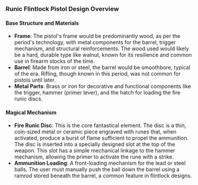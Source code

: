 ### Runic Flintlock Pistol Design Overview

#### Base Structure and Materials

- **Frame**: The pistol's frame would be predominantly wood, as per the period's technology, with metal components for the barrel, trigger mechanism, and structural reinforcements. The wood used would likely be a hard, durable type like walnut, known for its resilience and common use in firearm stocks of the time.
- **Barrel**: Made from iron or steel, the barrel would be smoothbore, typical of the era. Rifling, though known in this period, was not common for pistols until later.
- **Metal Parts**: Brass or iron for decorative and functional components like the trigger, hammer (primer lever), and the hatch for loading the fire runic discs.

#### Magical Mechanism

- **Fire Runic Disc**: This is the core fantastical element. The disc is a thin, coin-sized metal or ceramic piece engraved with runes that, when activated, produce a burst of flame sufficient to propel the ammunition. The disc is inserted into a specially designed slot at the top of the weapon. This slot has a simple mechanical linkage to the hammer mechanism, allowing the primer to activate the rune with a strike.
- **Ammunition Loading**: A front-loading mechanism for the lead or steel balls. The user must manually push the ball down the barrel using a ramrod stored beneath the barrel, a common feature in flintlock designs.